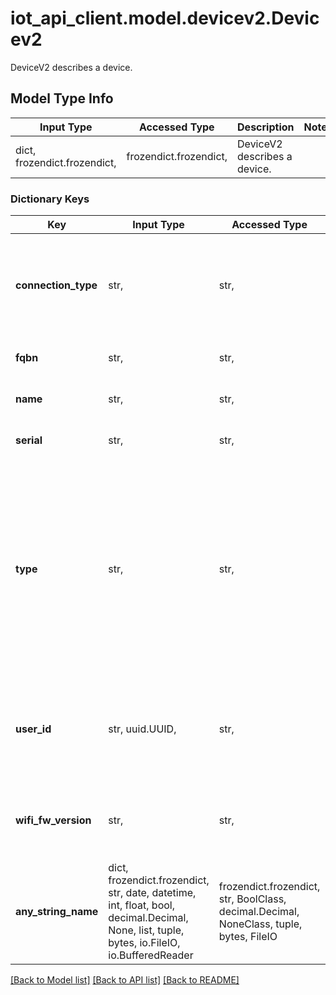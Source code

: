 # iot_api_client.model.devicev2.Devicev2

DeviceV2 describes a device.

## Model Type Info
Input Type | Accessed Type | Description | Notes
------------ | ------------- | ------------- | -------------
dict, frozendict.frozendict,  | frozendict.frozendict,  | DeviceV2 describes a device. | 

### Dictionary Keys
Key | Input Type | Accessed Type | Description | Notes
------------ | ------------- | ------------- | ------------- | -------------
**connection_type** | str,  | str,  | The type of the connections selected by the user when multiple connections are available | [optional] must be one of ["wifi", "eth", "wifiandsecret", "gsm", "nb", "lora", ] 
**fqbn** | str,  | str,  | The fully qualified board name | [optional] 
**name** | str,  | str,  | The friendly name of the device | [optional] 
**serial** | str,  | str,  | The serial uuid of the device | [optional] 
**type** | str,  | str,  | The type of the device | [optional] must be one of ["mkrwifi1010", "mkr1000", "nano_33_iot", "mkrgsm1400", "mkrwan1310", "mkrwan1300", "mkrnb1500", "lora-device", "login_and_secretkey_wifi", "envie_m7", "nanorp2040connect", "nicla_vision", "phone", "portenta_x8", "opta", "giga", "generic_device_secretkey", "portenta_c33", "unor4wifi", "nano_nora", ] 
**user_id** | str, uuid.UUID,  | str,  | The user_id associated to the device. If absent it will be inferred from the authentication header | [optional] value must be a uuid
**wifi_fw_version** | str,  | str,  | The version of the NINA/WIFI101 firmware running on the device | [optional] 
**any_string_name** | dict, frozendict.frozendict, str, date, datetime, int, float, bool, decimal.Decimal, None, list, tuple, bytes, io.FileIO, io.BufferedReader | frozendict.frozendict, str, BoolClass, decimal.Decimal, NoneClass, tuple, bytes, FileIO | any string name can be used but the value must be the correct type | [optional]

[[Back to Model list]](../../README.md#documentation-for-models) [[Back to API list]](../../README.md#documentation-for-api-endpoints) [[Back to README]](../../README.md)

